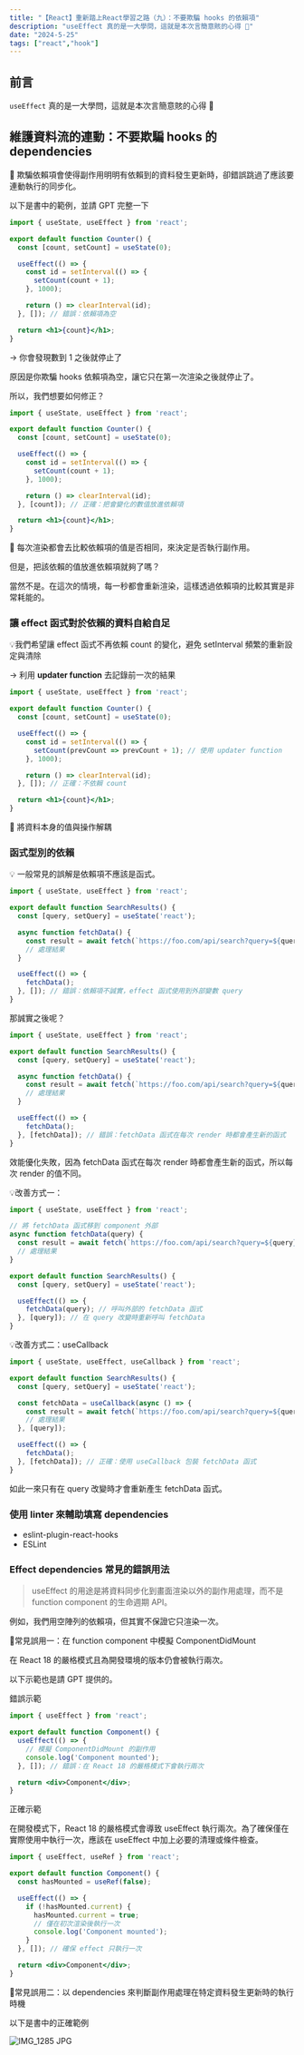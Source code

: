 ```yaml
---
title: "【React】重新踏上React學習之路（九）：不要欺騙 hooks 的依賴項"
description: "useEffect 真的是一大學問，這就是本次言簡意賅的心得 🫠"
date: "2024-5-25"
tags: ["react","hook"]
---
```


## 前言

`useEffect` 真的是一大學問，這就是本次言簡意賅的心得 🫠

## 維護資料流的連動：不要欺騙 hooks 的 dependencies

🐛 欺騙依賴項會使得副作用明明有依賴到的資料發生更新時，卻錯誤跳過了應該要連動執行的同步化。

以下是書中的範例，並請 GPT 完整一下

```jsx
import { useState, useEffect } from 'react';

export default function Counter() {
  const [count, setCount] = useState(0);

  useEffect(() => {
    const id = setInterval(() => {
      setCount(count + 1);
    }, 1000);

    return () => clearInterval(id);
  }, []); // 錯誤：依賴項為空

  return <h1>{count}</h1>;
}

```

→ 你會發現數到 1 之後就停止了

原因是你欺騙 hooks 依賴項為空，讓它只在第一次渲染之後就停止了。

所以，我們想要如何修正？

```jsx
import { useState, useEffect } from 'react';

export default function Counter() {
  const [count, setCount] = useState(0);

  useEffect(() => {
    const id = setInterval(() => {
      setCount(count + 1);
    }, 1000);

    return () => clearInterval(id);
  }, [count]); // 正確：把會變化的數值放進依賴項

  return <h1>{count}</h1>;
}

```

🌟 每次渲染都會去比較依賴項的值是否相同，來決定是否執行副作用。

但是，把該依賴的值放進依賴項就夠了嗎？

當然不是。在這次的情境，每一秒都會重新渲染，這樣透過依賴項的比較其實是非常耗能的。

### 讓 effect 函式對於依賴的資料自給自足

💡我們希望讓 effect 函式不再依賴 count 的變化，避免 setInterval 頻繁的重新設定與清除

→ 利用 **updater function** 去記錄前一次的結果

```jsx
import { useState, useEffect } from 'react';

export default function Counter() {
  const [count, setCount] = useState(0);

  useEffect(() => {
    const id = setInterval(() => {
      setCount(prevCount => prevCount + 1); // 使用 updater function
    }, 1000);

    return () => clearInterval(id);
  }, []); // 正確：不依賴 count

  return <h1>{count}</h1>;
}

```

🧠 將資料本身的值與操作解耦

### 函式型別的依賴

💡 一般常見的誤解是依賴項不應該是函式。

```jsx
import { useState, useEffect } from 'react';

export default function SearchResults() {
  const [query, setQuery] = useState('react');

  async function fetchData() {
    const result = await fetch(`https://foo.com/api/search?query=${query}`);
    // 處理結果
  }

  useEffect(() => {
    fetchData();
  }, []); // 錯誤：依賴項不誠實，effect 函式使用到外部變數 query
}

```

那誠實之後呢？

```jsx
import { useState, useEffect } from 'react';

export default function SearchResults() {
  const [query, setQuery] = useState('react');

  async function fetchData() {
    const result = await fetch(`https://foo.com/api/search?query=${query}`);
    // 處理結果
  }

  useEffect(() => {
    fetchData();
  }, [fetchData]); // 錯誤：fetchData 函式在每次 render 時都會產生新的函式
}

```

效能優化失敗，因為 fetchData 函式在每次 render 時都會產生新的函式，所以每次 render 的值不同。

💡改善方式一：

```jsx
import { useState, useEffect } from 'react';

// 將 fetchData 函式移到 component 外部
async function fetchData(query) {
  const result = await fetch(`https://foo.com/api/search?query=${query}`);
  // 處理結果
}

export default function SearchResults() {
  const [query, setQuery] = useState('react');

  useEffect(() => {
    fetchData(query); // 呼叫外部的 fetchData 函式
  }, [query]); // 在 query 改變時重新呼叫 fetchData
}

```

💡改善方式二：useCallback

```jsx
import { useState, useEffect, useCallback } from 'react';

export default function SearchResults() {
  const [query, setQuery] = useState('react');

  const fetchData = useCallback(async () => {
    const result = await fetch(`https://foo.com/api/search?query=${query}`);
    // 處理結果
  }, [query]);

  useEffect(() => {
    fetchData();
  }, [fetchData]); // 正確：使用 useCallback 包裝 fetchData 函式
}

```

如此一來只有在 query 改變時才會重新產生 fetchData 函式。

### 使用 linter 來輔助填寫 dependencies

- eslint-plugin-react-hooks
- ESLint

### Effect dependencies 常見的錯誤用法

> useEffect 的用途是將資料同步化到畫面渲染以外的副作用處理，而不是 function component 的生命週期 API。
> 

例如，我們用空陣列的依賴項，但其實不保證它只渲染一次。

🌟常見誤用一：在 function component 中模擬 ComponentDidMount

在 React 18 的嚴格模式且為開發環境的版本仍會被執行兩次。

以下示範也是請 GPT 提供的。

錯誤示範

```jsx
import { useEffect } from 'react';

export default function Component() {
  useEffect(() => {
    // 模擬 ComponentDidMount 的副作用
    console.log('Component mounted');
  }, []); // 錯誤：在 React 18 的嚴格模式下會執行兩次

  return <div>Component</div>;
}
```

正確示範

在開發模式下，React 18 的嚴格模式會導致 useEffect 執行兩次。為了確保僅在實際使用中執行一次，應該在 useEffect 中加上必要的清理或條件檢查。

```jsx
import { useEffect, useRef } from 'react';

export default function Component() {
  const hasMounted = useRef(false);

  useEffect(() => {
    if (!hasMounted.current) {
      hasMounted.current = true;
      // 僅在初次渲染後執行一次
      console.log('Component mounted');
    }
  }, []); // 確保 effect 只執行一次

  return <div>Component</div>;
}

```

🌟常見誤用二：以 dependencies 來判斷副作用處理在特定資料發生更新時的執行時機

以下是書中的正確範例

![IMG_1285 JPG](https://github.com/user-attachments/assets/4e2609be-01b2-450a-9d7e-1a06b02fca39)